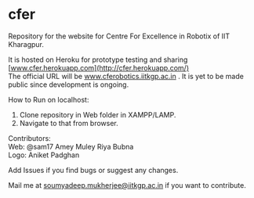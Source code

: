 # cfer
Repository for the website for Centre For Excellence in Robotix of IIT Kharagpur.  

It is hosted on Heroku for prototype testing and sharing [www.cfer.herokuapp.com](http://cfer.herokuapp.com/)  
The official URL will be www.cferobotics.iitkgp.ac.in . It is yet to be made public since development is ongoing.


How to Run on localhost:  
1. Clone repository in Web folder in XAMPP/LAMP.  
2. Navigate to that from browser.  


Contributors:  
	Web: @sam17 Amey Muley Riya Bubna  
	Logo: Aniket Padghan
	
Add Issues if you find bugs or suggest any changes.

Mail me at soumyadeep.mukherjee@iitkgp.ac.in if you want to contribute.

